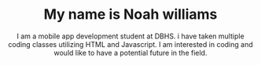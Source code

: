 <h1 align = "center">My name is Noah williams</h1>
</n>
<p align = "center">I am a mobile app development student at DBHS. i have taken multiple coding classes utilizing HTML and Javascript. I am interested in coding and would like to have a potential future in the field.</P>

<!--
**Noah4242/Noah4242** is a ✨ _special_ ✨ repository because its `README.md` (this file) appears on your GitHub profile.

Here are some ideas to get you started:

- 🔭 I’m currently working on ...
- 🌱 I’m currently learning ...
- 👯 I’m looking to collaborate on ...
- 🤔 I’m looking for help with ...
- 💬 Ask me about ...
- 📫 How to reach me: ...
- 😄 Pronouns: ...
- ⚡ Fun fact: ...
-->
